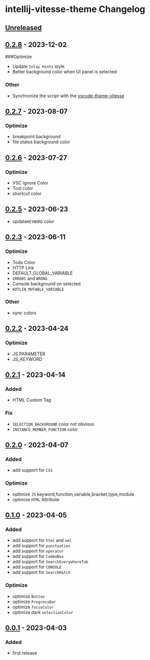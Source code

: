 <!-- Keep a Changelog guide -> https://keepachangelog.com -->

# intellij-vitesse-theme Changelog

## [Unreleased]

## [0.2.8] - 2023-12-02
###Optimize

- Update `Inlay Hints` style
- Better background color when UI panel is selected

### Other
- Synchronize the script with the [vscode-theme-vitesse](https://github.com/antfu/vscode-theme-vitesse)

## [0.2.7] - 2023-08-07

### Optimize
- breakpoint background
- file status background color

## [0.2.6] - 2023-07-27

### Optimize
- VSC ignore Color
- Tool color
- shortcut color

## [0.2.5] - 2023-06-23
- update`KEYWORD` color

## [0.2.3] - 2023-06-11

### Optimize
- Todo Color
- HTTP Link
- DEFAULT_GLOBAL_VARIABLE
- `ERRORS` and `WRONG`
- Console background on selected
- `KOTLIN_MUTABLE_VARIABLE`

### Other
- sync colors

## [0.2.2] - 2023-04-24

### Optimize
- JS.PARAMETER
- JS_KEYWORD

## [0.2.1] - 2023-04-14

### Added
- HTML Custom Tag

### Fix
- `SELECTION_BACKGROUND` color not obvious
- `INSTANCE_MEMBER_FUNCTION` color

## [0.2.0] - 2023-04-07

### Added
- add support for `CSS`

### Optimize
- optimize `JS` keyword,function,variable,bracket,type,module
- optimize `HTML` Attribute

## [0.1.0] - 2023-04-05

### Added
- add support for `html` and `xml`
- add support for `punctuation`
- add support for `operator`
- add support for `ComboBox`
- add support for `SearchEverywhereTab`
- add support for `CONSOLE`
- add support for `SearchMatch`

### Optimize
- optimize `Button`
- optimize `ProgressBar`
- optimize `focusColor`
- optimize dark `selectionColor`

## [0.0.1] - 2023-04-03

### Added
- first release

[Unreleased]: https://github.com/loosheng/intellij-vitesse-theme/compare/v0.2.8...HEAD
[0.2.8]: https://github.com/loosheng/intellij-vitesse-theme/compare/v0.2.7...v0.2.8
[0.2.7]: https://github.com/loosheng/intellij-vitesse-theme/compare/v0.2.6...v0.2.7
[0.2.6]: https://github.com/loosheng/intellij-vitesse-theme/compare/v0.2.5...v0.2.6
[0.2.5]: https://github.com/loosheng/intellij-vitesse-theme/compare/v0.2.3...v0.2.5
[0.2.3]: https://github.com/loosheng/intellij-vitesse-theme/compare/v0.2.2...v0.2.3
[0.2.2]: https://github.com/loosheng/intellij-vitesse-theme/compare/v0.2.1...v0.2.2
[0.2.1]: https://github.com/loosheng/intellij-vitesse-theme/compare/v0.2.0...v0.2.1
[0.2.0]: https://github.com/loosheng/intellij-vitesse-theme/compare/v0.1.0...v0.2.0
[0.1.0]: https://github.com/loosheng/intellij-vitesse-theme/compare/v0.0.1...v0.1.0
[0.0.1]: https://github.com/loosheng/intellij-vitesse-theme/commits/v0.0.1
